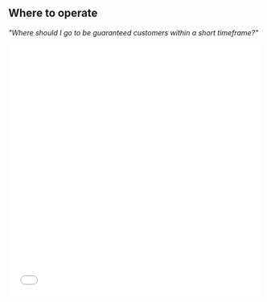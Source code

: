 ## Where to operate 

*"Where should I go to be guaranteed customers within a short timeframe?"*

<section>
  <iframe src="images/plot.html"
          sandbox="allow-same-origin allow-scripts"
          width="500"
          height="500"
          scrolling="no"
          seamless="seamless"
          frameborder="0"></iframe>
</section>

